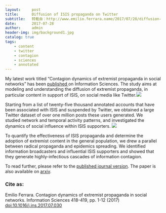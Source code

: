 ```yaml
---
layout:     post
title:      Diffusion of ISIS propaganda on Twitter
subtitle:   转载自：http://www.emilio.ferrara.name/2017/07/28/diffusion-of-isis-propaganda-on-twitter/
date:       2017-07-28
author:     admin
header-img: img/background1.jpg
catalog: true
tags:
    - content
    - twitter
    - contagion
    - sciences
    - annotated
---
```


My latest work titled “Contagion dynamics of extremist propaganda in social networks” has been [published ](http://www.sciencedirect.com/science/article/pii/S0020025517305030)on Information Sciences. The study aims at modeling and understanding the diffusion of extremist propaganda, in particular content in support of ISIS, on social media like Twitter.[![](http://www.emilio.ferrara.name/wp-content/uploads/2017/07/fig4-300x169.png)
](http://www.emilio.ferrara.name/wp-content/uploads/2017/07/fig4.png)

Starting from a list of twenty-five thousand annotated accounts that have been associated with ISIS and suspended by Twitter, we obtained a large Twitter dataset of over one million posts these users generated. We studied network and temporal activity patterns, and investigated the dynamics of social influence within ISIS supporters. [![](http://www.emilio.ferrara.name/wp-content/uploads/2017/07/fig8a-300x182.png)
](http://www.emilio.ferrara.name/wp-content/uploads/2017/07/fig8a.png)

To quantify the effectiveness of ISIS propaganda and determine the adoption of extremist content in the general population, we drew a parallel between radical propaganda and epidemics spreading. We identified information broadcasters and influential ISIS supporters and showed that they generate highly-infectious cascades of information contagion.

To read further, please refer to the [published journal version](http://www.sciencedirect.com/science/article/pii/S0020025517305030). The paper is also available on [arxiv](https://arxiv.org/abs/1701.08170).

### Cite as:

Emilio Ferrara. Contagion dynamics of extremist propaganda in social networks. Information Sciences 418-419, pp. 1-12 (2017) [doi:10.1016/j.ins.2017.07.030](https://doi.org/10.1016/j.ins.2017.07.030)
